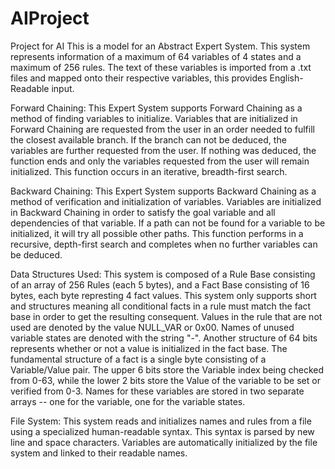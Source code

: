 # AIProject
Project for AI
This is a model for an Abstract Expert System.
This system represents information of a maximum of 64 variables of 4 states and a maximum of 256 rules.
The text of these variables is imported from a .txt files and mapped onto their respective variables, this provides English-Readable input.

Forward Chaining:
This Expert System supports Forward Chaining as a method of finding variables to initialize. Variables that are initialized in Forward Chaining are requested from the user in an order needed to fulfill the closest available branch. If the branch can not be deduced, the variables are further requested from the user. If nothing was deduced, the function ends and only the variables requested from the user will remain initialized. This function occurs in an iterative, breadth-first search.

Backward Chaining:
This Expert System supports Backward Chaining as a method of verification and initialization of variables. Variables are initialized in Backward Chaining in order to satisfy the goal variable and all dependencies of that variable. If a path can not be found for a variable to be initialized, it will try all possible other paths. This function performs in a recursive, depth-first search and completes when no further variables can be deduced.

Data Structures Used:
This system is composed of a Rule Base consisting of an array of 256 Rules (each 5 bytes), and a Fact Base consisting of 16 bytes, each byte represting 4 fact values. This system only supports short and structures meaning all conditional facts in a rule must match the fact base in order to get the resulting consequent. Values in the rule that are not used are denoted by the value NULL_VAR or 0x00. Names of unused variable states are denoted with the string "-". Another structure of 64 bits represents whether or not a value is initialized in the fact base. The fundamental structure of a fact is a single byte consisting of a Variable/Value pair. The upper 6 bits store the Variable index being checked from 0-63, while the lower 2 bits store the Value of the variable to be set or verified from 0-3. Names for these variables are stored in two separate arrays -- one for the variable, one for the variable states.

File System:
This system reads and initializes names and rules from a file using a specialized human-readable syntax. This syntax is parsed by new line and space characters. Variables are automatically initialized by the file system and linked to their readable names.
